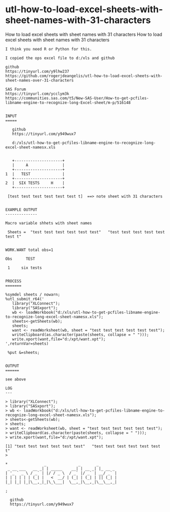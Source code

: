 # utl-how-to-load-excel-sheets-with-sheet-names-with-31-characters
How to load excel sheets with sheet names with 31 characters
    How to load excel sheets with sheet names with 31 characters

    I think you need R or Python for this.

    I copied the ops excel file to d:/xls and github

    github
    https://tinyurl.com/y9lhw237
    https://github.com/rogerjdeangelis/utl-how-to-load-excel-sheets-with-sheet-names-over-31-characters

    SAS Forum
    https://tinyurl.com/ycclym3k
    https://communities.sas.com/t5/New-SAS-User/How-to-get-pcfiles-libname-engine-to-recognize-long-Excel-sheet/m-p/516148


    INPUT
    =====

       github
       https://tinyurl.com/y949wux7

       d:/xls/utl-how-to-get-pcfiles-libname-engine-to-recognize-long-excel-sheet-namesx.xls


       +---------------------+
       |     A               |
       +---------------------+
    1  |   TEST              |
       +---------------------+
    2  |  SIX TESTS     H    |
       +---------------------+

     [test test test test test test t]  ==> note sheet with 31 characters


    EXAMPLE OUTPUT
    --------------

    Macro variable shhets with sheet names

     Sheets =  "test test test test test test"   "test test test test test test t"


    WORK.WANT total obs=1

    Obs      TEST

     1     six tests


    PROCESS
    =======

    %symdel sheets / nowarn;
    %utl_submit_r64('
       library("XLConnect");
       library("SASxport");
       wb <- loadWorkbook("d:/xls/utl-how-to-get-pcfiles-libname-engine-to-recognize-long-excel-sheet-namesx.xls");
       sheets<-getSheets(wb);
       sheets;
       want <- readWorksheet(wb, sheet = "test test test test test test");
       writeClipboard(as.character(paste(sheets, collapse = " ")));
       write.xport(want,file="d:/xpt/want.xpt");
    ',returnVar=sheets)

     %put &=sheets;


    OUTPUT
    ======

    see above

    LOG
    ---

    > library("XLConnect");
    > library("SASxport");
    > wb <- loadWorkbook("d:/xls/utl-how-to-get-pcfiles-libname-engine-to-recognize-long-excel-sheet-namesx.xls");
    > sheets<-getSheets(wb);
    > sheets;
    > want <- readWorksheet(wb, sheet = "test test test test test test");
    > writeClipboard(as.character(paste(sheets, collapse = " ")));
    > write.xport(want,file="d:/xpt/want.xpt");

    [1] "test test test test test test"   "test test test test test test t"
    >

    *                _              _       _
     _ __ ___   __ _| | _____    __| | __ _| |_ __ _
    | '_ ` _ \ / _` | |/ / _ \  / _` |/ _` | __/ _` |
    | | | | | | (_| |   <  __/ | (_| | (_| | || (_| |
    |_| |_| |_|\__,_|_|\_\___|  \__,_|\__,_|\__\__,_|

    ;

      github
      https://tinyurl.com/y949wux7




